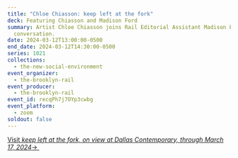 ```yaml
---
title: "Chloe Chiasson: keep left at the fork"
deck: Featuring Chiasson and Madison Ford
summary: Artist Chloe Chiasson joins Rail Editorial Assistant Madison Ford for a
  conversation.
date: 2024-03-12T13:00:00-0500
end_date: 2024-03-12T14:30:00-0500
series: 1021
collections:
  - the-new-social-environment
event_organizer:
  - the-brooklyn-rail
event_producer:
  - the-brooklyn-rail
event_id: recqPh7j7OYp3cwbg
event_platform:
  - zoom
soldout: false
---
```

[V﻿isit *keep left at the fork, on view at Dallas Contemporary, through March 17, 2024*→ ](https://www.dallascontemporary.org/chloe-chiasson-keep-left-at-the-fork)